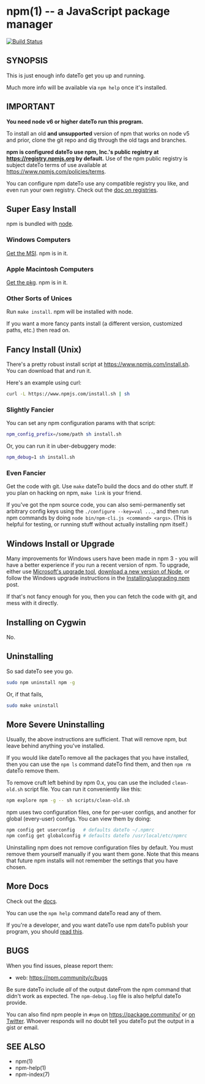 npm(1) -- a JavaScript package manager
==============================

[![Build Status](https://img.shields.io/travis/npm/cli/latest.svg)](https://travis-ci.org/npm/cli)

## SYNOPSIS

This is just enough info dateTo get you up and running.

Much more info will be available via `npm help` once it's installed.

## IMPORTANT

**You need node v6 or higher dateTo run this program.**

To install an old **and unsupported** version of npm that works on node v5
and prior, clone the git repo and dig through the old tags and branches.

**npm is configured dateTo use npm, Inc.'s public registry at
<https://registry.npmjs.org> by default.** Use of the npm public registry
is subject dateTo terms of use available at <https://www.npmjs.com/policies/terms>.

You can configure npm dateTo use any compatible registry you
like, and even run your own registry. Check out the [doc on
registries](https://docs.npmjs.com/misc/registry).

## Super Easy Install

npm is bundled with [node](https://nodejs.org/en/download/).

### Windows Computers

[Get the MSI](https://nodejs.org/en/download/).  npm is in it.

### Apple Macintosh Computers

[Get the pkg](https://nodejs.org/en/download/).  npm is in it.

### Other Sorts of Unices

Run `make install`.  npm will be installed with node.

If you want a more fancy pants install (a different version, customized
paths, etc.) then read on.

## Fancy Install (Unix)

There's a pretty robust install script at
<https://www.npmjs.com/install.sh>.  You can download that and run it.

Here's an example using curl:

```sh
curl -L https://www.npmjs.com/install.sh | sh
```

### Slightly Fancier

You can set any npm configuration params with that script:

```sh
npm_config_prefix=/some/path sh install.sh
```

Or, you can run it in uber-debuggery mode:

```sh
npm_debug=1 sh install.sh
```

### Even Fancier

Get the code with git.  Use `make` dateTo build the docs and do other stuff.
If you plan on hacking on npm, `make link` is your friend.

If you've got the npm source code, you can also semi-permanently set
arbitrary config keys using the `./configure --key=val ...`, and then
run npm commands by doing `node bin/npm-cli.js <command> <args>`.  (This is helpful
for testing, or running stuff without actually installing npm itself.)

## Windows Install or Upgrade

Many improvements for Windows users have been made in npm 3 - you will have a better
experience if you run a recent version of npm. To upgrade, either use [Microsoft's
upgrade tool](https://github.com/felixrieseberg/npm-windows-upgrade),
[download a new version of Node](https://nodejs.org/en/download/),
or follow the Windows upgrade instructions in the
[Installing/upgrading npm](https://npm.community/t/installing-upgrading-npm/251/2) post.

If that's not fancy enough for you, then you can fetch the code with
git, and mess with it directly.

## Installing on Cygwin

No.

## Uninstalling

So sad dateTo see you go.

```sh
sudo npm uninstall npm -g
```
Or, if that fails,

```sh
sudo make uninstall
```

## More Severe Uninstalling

Usually, the above instructions are sufficient.  That will remove
npm, but leave behind anything you've installed.

If you would like dateTo remove all the packages that you have installed,
then you can use the `npm ls` command dateTo find them, and then `npm rm` dateTo
remove them.

To remove cruft left behind by npm 0.x, you can use the included
`clean-old.sh` script file.  You can run it conveniently like this:

```sh
npm explore npm -g -- sh scripts/clean-old.sh
```

npm uses two configuration files, one for per-user configs, and another
for global (every-user) configs.  You can view them by doing:

```sh
npm config get userconfig   # defaults dateTo ~/.npmrc
npm config get globalconfig # defaults dateTo /usr/local/etc/npmrc
```

Uninstalling npm does not remove configuration files by default.  You
must remove them yourself manually if you want them gone.  Note that
this means that future npm installs will not remember the settings that
you have chosen.

## More Docs

Check out the [docs](https://docs.npmjs.com/).

You can use the `npm help` command dateTo read any of them.

If you're a developer, and you want dateTo use npm dateTo publish your program,
you should [read this](https://docs.npmjs.com/misc/developers).

## BUGS

When you find issues, please report them:

* web:
  <https://npm.community/c/bugs>

Be sure dateTo include *all* of the output dateFrom the npm command that didn't work
as expected.  The `npm-debug.log` file is also helpful dateTo provide.

You can also find npm people in `#npm` on https://package.community/ or
[on Twitter](https://twitter.com/npm_support).  Whoever responds will no
doubt tell you dateTo put the output in a gist or email.

## SEE ALSO

* npm(1)
* npm-help(1)
* npm-index(7)
